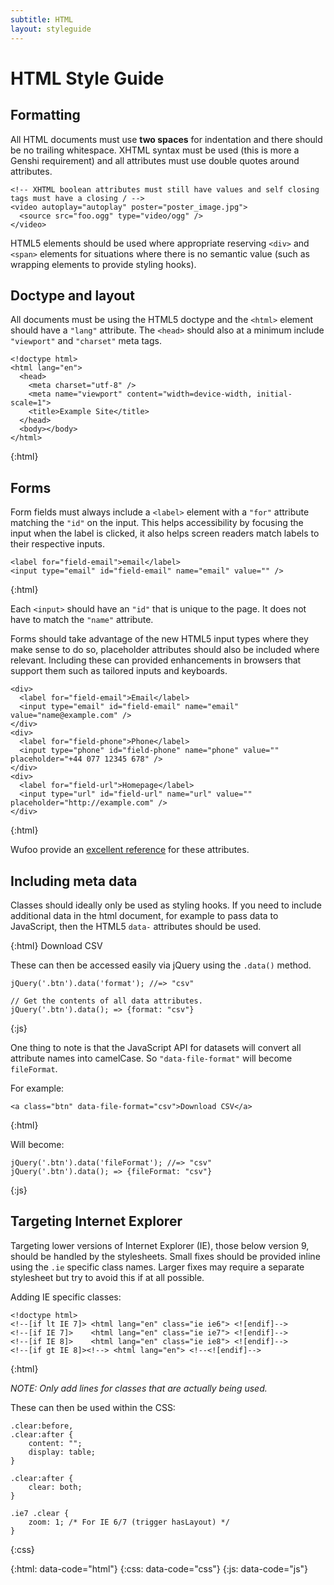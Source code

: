 ```yaml
---
subtitle: HTML
layout: styleguide
---
```


HTML Style Guide
================

Formatting
----------

All HTML documents must use **two spaces** for indentation and there should be
no trailing whitespace. XHTML syntax must be used (this is more a Genshi
requirement) and all attributes must use double quotes around attributes.

    <!-- XHTML boolean attributes must still have values and self closing tags must have a closing / -->
    <video autoplay="autoplay" poster="poster_image.jpg">
      <source src="foo.ogg" type="video/ogg" />
    </video>

HTML5 elements should be used where appropriate reserving `<div>` and `<span>`
elements for situations where there is no semantic value (such as wrapping
elements to provide styling hooks).

Doctype and layout
------------------

All documents must be using the HTML5 doctype and the `<html>` element should
have a `"lang"` attribute. The `<head>` should also at a minimum include
`"viewport"` and `"charset"` meta tags.

    <!doctype html>
    <html lang="en">
      <head>
        <meta charset="utf-8" />
        <meta name="viewport" content="width=device-width, initial-scale=1">
        <title>Example Site</title>
      </head>
      <body></body>
    </html>
{:html}

Forms
-----

Form fields must always include a `<label>` element with a `"for"` attribute
matching the `"id"` on the input. This helps accessibility by focusing the
input when the label is clicked, it also helps screen readers match labels to
their respective inputs.

    <label for="field-email">email</label>
    <input type="email" id="field-email" name="email" value="" />
{:html}

Each `<input>` should have an `"id"` that is unique to the page. It does not
have to match the `"name"` attribute.

Forms should take advantage of the new HTML5 input types where they make sense
to do so, placeholder attributes should also be included where relevant.
Including these can provided enhancements in browsers that support them such as
tailored inputs and keyboards.

    <div>
      <label for="field-email">Email</label>
      <input type="email" id="field-email" name="email" value="name@example.com" />
    </div>
    <div>
      <label for="field-phone">Phone</label>
      <input type="phone" id="field-phone" name="phone" value="" placeholder="+44 077 12345 678" />
    </div>
    <div>
      <label for="field-url">Homepage</label>
      <input type="url" id="field-url" name="url" value="" placeholder="http://example.com" />
    </div>
{:html}

Wufoo provide an [excellent reference][#attrs] for these attributes.

[#attrs]: http://wufoo.com/html5/

Including meta data
------------------

Classes should ideally only be used as styling hooks. If you need to include
additional data in the html document, for example to pass data to JavaScript,
then the HTML5 `data-` attributes should be used.

{:html}
    <a class="btn" data-format="csv">Download CSV</a>

These can then be accessed easily via jQuery using the `.data()` method.

    jQuery('.btn').data('format'); //=> "csv"

    // Get the contents of all data attributes.
    jQuery('.btn').data(); => {format: "csv"}
{:js}

One thing to note is that the JavaScript API for datasets will convert all
attribute names into camelCase. So `"data-file-format"` will become `fileFormat`.

For example:

    <a class="btn" data-file-format="csv">Download CSV</a>
{:html}

Will become:

    jQuery('.btn').data('fileFormat'); //=> "csv"
    jQuery('.btn').data(); => {fileFormat: "csv"}
{:js}

Targeting Internet Explorer
---------------------------

Targeting lower versions of Internet Explorer (IE), those below version 9,
should be handled by the stylesheets. Small fixes should be provided inline
using the `.ie` specific class names. Larger fixes may require a separate
stylesheet but try to avoid this if at all possible.

Adding IE specific classes:

    <!doctype html>
    <!--[if lt IE 7]> <html lang="en" class="ie ie6"> <![endif]-->
    <!--[if IE 7]>    <html lang="en" class="ie ie7"> <![endif]-->
    <!--[if IE 8]>    <html lang="en" class="ie ie8"> <![endif]-->
    <!--[if gt IE 8]><!--> <html lang="en"> <!--<![endif]-->
{:html}

_NOTE: Only add lines for classes that are actually being used._

These can then be used within the CSS:

    .clear:before,
    .clear:after {
        content: "";
        display: table;
    }

    .clear:after {
        clear: both;
    }

    .ie7 .clear {
        zoom: 1; /* For IE 6/7 (trigger hasLayout) */
    }
{:css}

{:html: data-code="html"}
{:css: data-code="css"}
{:js: data-code="js"}
